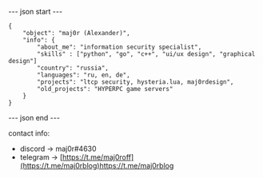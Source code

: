 
--- json start ---

    {
        "object": "maj0r (Alexander)",
        "info": {
            "about_me": "information security specialist",
            "skills" : ["python", "go", "c++", "ui/ux design", "graphical design"]
            "country": "russia",
            "languages": "ru, en, de",
            "projects": "ltcp security, hysteria.lua, maj0rdesign",
            "old_projects": "HYPERPC game servers"
        }
    }

--- json end ---

contact info:

 - discord -> maj0r#4630
 - telegram -> [https://t.me/maj0roff](https://t.me/maj0rblog)https://t.me/maj0rblog

